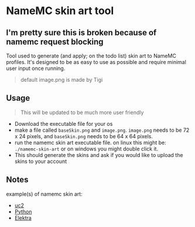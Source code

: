 # NameMC skin art tool

## I'm pretty sure this is broken because of namemc request blocking

Tool used to generate (and apply; on the todo list) skin art to NameMC profiles. It's designed to be as easy to use as possible and require minimal user input once running. 

> default image.png is made by Tigi

## Usage

> This will be updated to be much more user friendly

- Download the executable file for your os
- make a file called `baseSkin.png` and `image.png`. `image.png` needs to be 72 x 24 pixels, and `baseSkin.png` needs to be 64 x 64 pixels.
- run the namemc skin art executable file. on linux this might be: `./namemc-skin-art` or on windows you might double click it.
- This should generate the skins and ask if you would like to upload the skins to your account

## Notes

example(s) of namemc skin art:

- [uc2](https://mine.ly/uc2.4)
- [Python](https://mine.ly/Python.1)
- [Elektra](https://mine.ly/Elektra)
